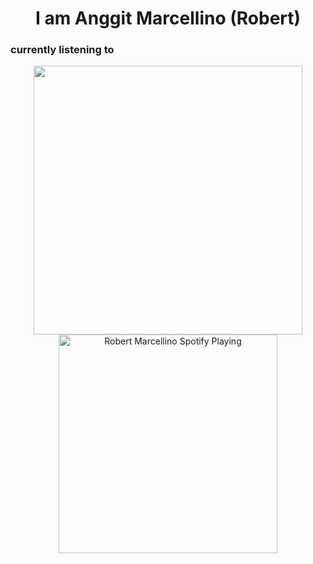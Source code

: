 <h1 align= "center"><b> I am Anggit Marcellino (Robert)</b></h1>

### currently listening to
[<p align="center">  <img src="https://media.giphy.com/media/jPGMVVCDzfQdeaxm2t/giphy.gif" width="430px">
<img src="https://novatorem-mu.vercel.app/api/spotify" alt="Robert Marcellino Spotify Playing" width="350" /></p>](https://open.spotify.com/user/21svrhgs2yod2znlqwdic2abi)



